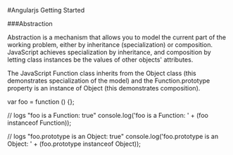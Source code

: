 #Angularjs Getting Started

###Abstraction

Abstraction is a mechanism that allows you to model the current part of the working problem, either by inheritance (specialization) or composition. JavaScript achieves specialization by inheritance, and composition by letting class instances be the values of other objects' attributes.

The JavaScript Function class inherits from the Object class (this demonstrates specialization of the model) and the Function.prototype property is an instance of Object (this demonstrates composition).

var foo = function () {};

// logs "foo is a Function: true"
console.log('foo is a Function: ' + (foo instanceof Function));

// logs "foo.prototype is an Object: true"
console.log('foo.prototype is an Object: ' + (foo.prototype instanceof Object));
